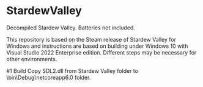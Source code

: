 # StardewValley

Decompiled Stardew Valley. Batteries not included.

This repository is based on the Steam release of Stardew Valley for Windows and
instructions are based on building under Windows 10 with Visual Studio 2022
Enterprise edition. Different steps may be necessary for other environments.

#1
Build
Copy SDL2.dll from Stardew Valley folder to \bin\Debug\netcoreapp6.0 folder.



